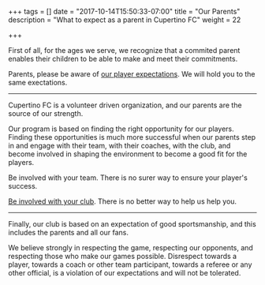 +++
tags = []
date = "2017-10-14T15:50:33-07:00"
title = "Our Parents"
description = "What to expect as a parent in Cupertino FC"
weight = 22

+++

First of all,
for the ages we serve,
we recognize that a commited parent enables their children
to be able to make and meet their commitments.

Parents, please be aware of
[our player expectations](/info/players).
We will hold you to the same exectations.

----

Cupertino FC is a volunteer driven organization,
and our parents are the source of our strength.

Our program is based on finding the right opportunity for our players.
Finding these opportunities is much more successful
when our parents step in and engage with their team,
with their coaches, with the club,
and become involved in shaping the environment
to become a good fit for the players.

Be involved with your team.
There is no surer way to ensure your player's success.

[Be involved with your club](/info/board).
There is no better way to help us help you.

----


Finally, 
our club is based on an expectation of good sportsmanship,
and this includes the parents and all our fans.

We believe strongly in respecting the game,
respecting our opponents,
and respecting those who make our games possible.
Disrespect towards a player,
towards a coach or other team participant,
towards a referee or any other official,
is a violation of our expectations
and will not be tolerated.



